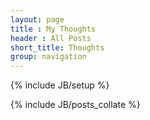 ```yaml
---
layout: page
title : My Thoughts
header : All Posts
short_title: Thoughts
group: navigation
---
```

{% include JB/setup %}

{% include JB/posts_collate %}

